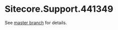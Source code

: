 # Sitecore.Support.441349

See [master branch](https://github.com/sitecoresupport/Sitecore.Support.441349) for details.